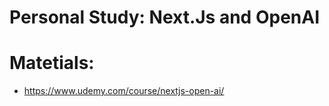 # Personal Study: Next.Js and OpenAI

# Matetials:

-   https://www.udemy.com/course/nextjs-open-ai/
